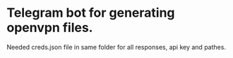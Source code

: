 # Telegram bot for generating openvpn files.

Needed creds.json file in same folder for all responses, api key and pathes.